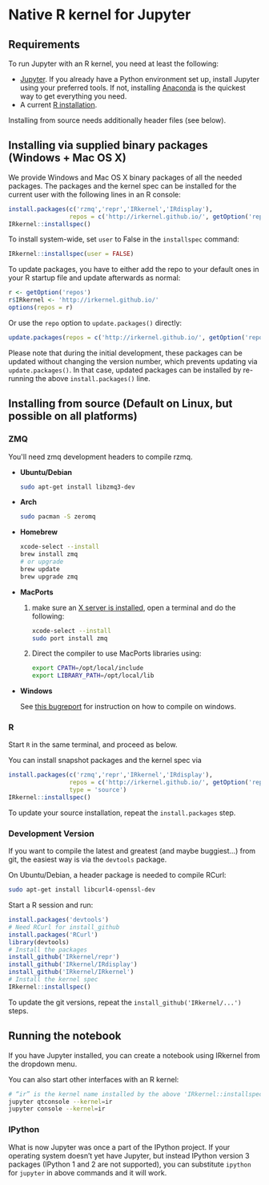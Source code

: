 # Native R kernel for Jupyter

## Requirements

To run Jupyter with an R kernel, you need at least the following:

* [Jupyter](http://jupyter.org). If you already have a Python environment set up, install Jupyter using your preferred tools. If not, installing [Anaconda](http://continuum.io/downloads) is the quickest way to get everything you need.
* A current [R installation](http://www.r-project.org).

Installing from source needs additionally header files (see below).

## Installing via supplied binary packages (Windows + Mac OS X)

We provide Windows and Mac OS X binary packages of all the needed packages. The packages and the kernel spec can be installed for the current user with the following lines in an R console: 

```r
install.packages(c('rzmq','repr','IRkernel','IRdisplay'),
                 repos = c('http://irkernel.github.io/', getOption('repos')))
IRkernel::installspec()
```

To install system-wide, set ``user`` to False in the ``installspec`` command:

```r
IRkernel::installspec(user = FALSE)
```

To update packages, you have to either add the repo to your default ones in your R startup file and update afterwards as normal:

```r
r <- getOption('repos')
r$IRkernel <- 'http://irkernel.github.io/'
options(repos = r)
```

Or use the `repo` option to `update.packages()` directly:

```r
update.packages(repos = c('http://irkernel.github.io/', getOption('repos')))
```

Please note that during the initial development, these packages can be updated without changing the version number, which prevents updating via `update.packages()`. In that case, updated packages can be installed by re-running the above `install.packages()` line.

## Installing from source (Default on Linux, but possible on all platforms)

### ZMQ

You'll need zmq development headers to compile rzmq.

*   **Ubuntu/Debian**

    ```bash
    sudo apt-get install libzmq3-dev
    ```

*   **Arch**
    ```bash
    sudo pacman -S zeromq
    ```

*   **Homebrew**

    ```bash
    xcode-select --install
    brew install zmq
    # or upgrade
    brew update
    brew upgrade zmq
    ```

*   **MacPorts**

    1.  make sure an [X server is installed](http://xquartz.macosforge.org/),
        open a terminal and do the following:

        ```bash
        xcode-select --install
        sudo port install zmq
        ```

    2.  Direct the compiler to use MacPorts libraries using:

        ```bash
        export CPATH=/opt/local/include
        export LIBRARY_PATH=/opt/local/lib
        ```

*   **Windows**

    See [this bugreport](https://github.com/IRkernel/IRkernel/issues/54#issuecomment-84467798)
    for instruction on how to compile on windows.

### R

Start `R` in the same terminal, and proceed as below.

You can install snapshot packages and the kernel spec via

```r
install.packages(c('rzmq','repr','IRkernel','IRdisplay'),
                 repos = c('http://irkernel.github.io/', getOption('repos')),
                 type = 'source')
IRkernel::installspec()
```

To update your source installation, repeat the `install.packages` step.

### Development Version

If you want to compile the latest and greatest (and maybe buggiest…) from git, the easiest way is via the `devtools` package.

On Ubuntu/Debian, a header package is needed to compile RCurl:

```bash
sudo apt-get install libcurl4-openssl-dev
```

Start a R session and run:

```r
install.packages('devtools')
# Need RCurl for install_github
install.packages('RCurl')
library(devtools)
# Install the packages
install_github('IRkernel/repr')
install_github('IRkernel/IRdisplay')
install_github('IRkernel/IRkernel')
# Install the kernel spec
IRkernel::installspec()
```

To update the git versions, repeat the `install_github('IRkernel/...')` steps.

## Running the notebook

If you have Jupyter installed, you can create a notebook using IRkernel from the dropdown menu. 

You can also start other interfaces with an R kernel:

```bash
# “ir” is the kernel name installed by the above 'IRkernel::installspec()'
jupyter qtconsole --kernel=ir
jupyter console --kernel=ir
```

### IPython

What is now Jupyter was once a part of the IPython project. If your operating system doesn’t yet have Jupyter, but instead IPython version 3 packages (IPython 1 and 2 are not supported), you can substitute `ipython` for `jupyter` in above commands and it will work.
